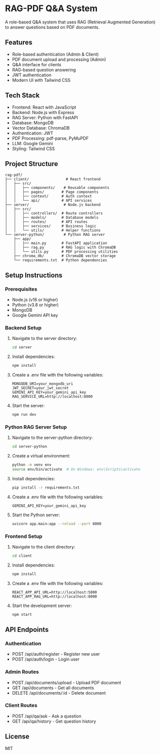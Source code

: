 # RAG-PDF Q&A System

A role-based Q&A system that uses RAG (Retrieval Augmented Generation) to answer questions based on PDF documents.

## Features

- Role-based authentication (Admin & Client)
- PDF document upload and processing (Admin)
- Q&A interface for clients
- RAG-based question answering
- JWT authentication
- Modern UI with Tailwind CSS

## Tech Stack

- Frontend: React with JavaScript
- Backend: Node.js with Express
- RAG Server: Python with FastAPI
- Database: MongoDB
- Vector Database: ChromaDB
- Authentication: JWT
- PDF Processing: pdf-parse, PyMuPDF
- LLM: Google Gemini
- Styling: Tailwind CSS

## Project Structure

```
rag-pdf/
├── client/                 # React frontend
│   ├── src/
│   │   ├── components/    # Reusable components
│   │   ├── pages/        # Page components
│   │   ├── context/      # Auth context
│   │   └── api/          # API services
├── server/                # Node.js backend
│   ├── src/
│   │   ├── controllers/  # Route controllers
│   │   ├── models/       # Database models
│   │   ├── routes/       # API routes
│   │   ├── services/     # Business logic
│   │   └── utils/        # Helper functions
└── server-python/         # Python RAG server
    ├── app/
    │   ├── main.py       # FastAPI application
    │   ├── rag.py        # RAG logic with ChromaDB
    │   └── utils.py      # PDF processing utilities
    ├── chroma_db/        # ChromaDB vector storage
    └── requirements.txt  # Python dependencies
```

## Setup Instructions

### Prerequisites

- Node.js (v16 or higher)
- Python (v3.8 or higher)
- MongoDB
- Google Gemini API key

### Backend Setup

1. Navigate to the server directory:
   ```bash
   cd server
   ```

2. Install dependencies:
   ```bash
   npm install
   ```

3. Create a .env file with the following variables:
   ```
   MONGODB_URI=your_mongodb_uri
   JWT_SECRET=your_jwt_secret
   GEMINI_API_KEY=your_gemini_api_key
   RAG_SERVICE_URL=http://localhost:8000
   ```

4. Start the server:
   ```bash
   npm run dev
   ```

### Python RAG Server Setup

1. Navigate to the server-python directory:
   ```bash
   cd server-python
   ```

2. Create a virtual environment:
   ```bash
   python -m venv env
   source env/bin/activate  # On Windows: env\Scripts\activate
   ```

3. Install dependencies:
   ```bash
   pip install -r requirements.txt
   ```

4. Create a .env file with the following variables:
   ```
   GEMINI_API_KEY=your_gemini_api_key
   ```

5. Start the Python server:
   ```bash
   uvicorn app.main:app --reload --port 8000
   ```

### Frontend Setup

1. Navigate to the client directory:
   ```bash
   cd client
   ```

2. Install dependencies:
   ```bash
   npm install
   ```

3. Create a .env file with the following variables:
   ```
   REACT_APP_API_URL=http://localhost:5000
   REACT_APP_RAG_URL=http://localhost:8000
   ```

4. Start the development server:
   ```bash
   npm start
   ```

## API Endpoints

### Authentication
- POST /api/auth/register - Register new user
- POST /api/auth/login - Login user

### Admin Routes
- POST /api/documents/upload - Upload PDF document
- GET /api/documents - Get all documents
- DELETE /api/documents/:id - Delete document

### Client Routes
- POST /api/qa/ask - Ask a question
- GET /api/qa/history - Get question history

## License

MIT 